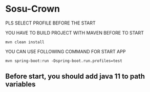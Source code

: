 # Sosu-Crown

PLS SELECT PROFILE BEFORE THE START

YOU HAVE TO BUILD PROJECT WITH MAVEN BEFORE TO START

    mvn clean install

YOU CAN USE FOLLOWING COMMAND FOR START APP

    mvn spring-boot:run -Dspring-boot.run.profiles=test

## Before start, you should add java 11 to path variables
